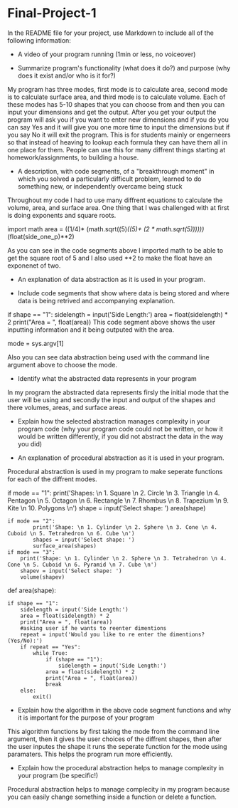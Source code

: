 # Final-Project-1

In the README file for your project, use Markdown to include all of the following information:

* A video of your program running (1min or less, no voiceover)

* Summarize program's functionality (what does it do?) and purpose (why does it exist and/or who is it for?)

My program has three modes, first mode is to calculate area, second mode is to calculate surface area, and third mode is to calculate volume. Each of these modes has 5-10 shapes that you can choose from and then you can input your dimensions and get the output. After you get your output the program will ask you if you want to enter new dimensions and if you do you can say Yes and it will give you one more time to input the dimensions but if you say No it will exit the program. This is for students mainly or engerneers so that instead of heaving to lookup each formula they can have them all in one place for them. People can use this for many diffrent things starting at homework/assignments, to building a house.

* A description, with code segments, of a "breakthrough moment" in which you solved a particularly difficult problem, learned to do something new, or independently overcame being stuck

Throughout my code I had to use many diffrent equations to calculate the volume, area, and surface area. One thing that I was challenged with at first is doing exponents and square roots. 

import math
area = ((1/4)* (math.sqrt((5)*((5)+ (2 * math.sqrt(5))))))* (float(side_one_p)**2)

As you can see in the code segments above I imported math to be able to get the square root of 5 and I also used **2 to make the float have an exponenet of two.



* An explanation of data abstraction as it is used in your program.
- Include code segments that show where data is being stored and where data is being retrived and accompanying explanation.

if shape == "1":
        sidelength = input('Side Length:')
        area = float(sidelength) * 2
        print("Area = ", float(area))
This code segment above shows the user inputting information and it being outputed with the area.
        
mode = sys.argv[1]

Also you can see data abstraction being used with the command line argument above to choose the mode.

- Identify what the abstracted data represents in your program

In my program the abstracted data represents firsly the initial mode that the user will be using and secondly the input and output of the shapes and there volumes, areas, and surface areas.

- Explain how the selected abstraction manages complexity in your program code (why your program code could not be written, or how it would be written differently, if you did not abstract the data in the way you did)

* An explanation of procedural abstraction as it is used in your program.

Procedural abstraction is used in my program to make seperate functions for each of the diffrent modes.

if mode == "1":
        print('Shapes: \n 1. Square \n 2. Circle \n 3. Triangle \n 4. Pentagon \n 5. Octagon \n 6. Rectangle \n 7. Rhombus \n 8. Trapezium \n 9. Kite \n 10. Polygons \n')
        shape = input('Select shape: ')
        area(shape)

    if mode == "2":
            print('Shape: \n 1. Cylinder \n 2. Sphere \n 3. Cone \n 4. Cuboid \n 5. Tetrahedron \n 6. Cube \n')
            shapes = input('Select shape: ')        
            surface_area(shapes)
    if mode == "3":
        print('Shape: \n 1. Cylinder \n 2. Sphere \n 3. Tetrahedron \n 4. Cone \n 5. Cuboid \n 6. Pyramid \n 7. Cube \n')
        shapev = input('Select shape: ')
        volume(shapev)
    
def area(shape):
    
    if shape == "1":
        sidelength = input('Side Length:')
        area = float(sidelength) * 2
        print("Area = ", float(area))
        #asking user if he wants to reenter dimentions
        repeat = input('Would you like to re enter the dimentions? (Yes/No):')
        if repeat == "Yes":
            while True:
                if (shape == "1"):
                    sidelength = input('Side Length:')
                area = float(sidelength) * 2
                print("Area = ", float(area))
                break
        else:
            exit()

- Explain how the algorithm in the above code segment functions and why it is important for the purpose of your program

This algorithm functions by first taking the mode from the command line argument, then it gives the user choices of the diffrent shapes, then after the user inputes the shape it runs the seperate function for the mode using paramaters. This helps the program run more efficiently.

- Explain how the procedural abstraction helps to manage complexity in your program (be specific!)

Procedural abstraction helps to manage complecity in my program because you can easily change something inside a function or delete a function.


